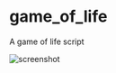 # game_of_life
A game of life script

![screenshot](https://user-images.githubusercontent.com/62464144/81142050-b0c09c00-8f2b-11ea-9c13-ae774aea467e.png)
